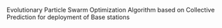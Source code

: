 Evolutionary Particle Swarm Optimization Algorithm based on Collective Prediction for deployment of Base stations
